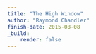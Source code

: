 ```yaml
---
title: "The High Window"
author: "Raymond Chandler"
finish-date: 2015-08-08
_build:
    render: false
---
```


